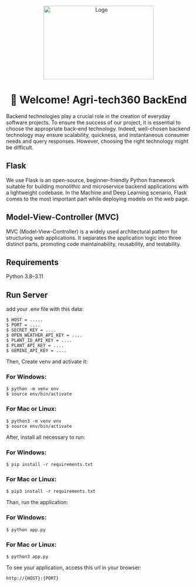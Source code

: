 <br />
<div align="center">
  <a href="https://github.com/othneildrew/Best-README-Template">
    <img src="https://github.com/shadymohamed532001/SmartSoil/assets/126605393/ab959f5b-b246-4af1-ac7f-4422b0ea48d9" alt="Logo" width="300" height="200">
  </a>  
  
# 👋 Welcome! Agri-tech360 BackEnd
</div>

<span>Backend technologies play a crucial role in the creation of everyday software projects. To ensure the success of our project, it is essential to choose the appropriate back-end technology.
Indeed, well-chosen backend technology may ensure scalability, quickness, and instantaneous consumer needs and query responses. However, choosing the right technology might be difficult.</span>

## Flask
We use Flask is an open-source, beginner-friendly Python framework suitable for building monolithic and microservice  backend applications with a lightweight codebase. In the Machine and Deep Learning scenario, Flask comes to the most important part while deploying models on the web page.
## Model-View-Controller (MVC)
MVC (Model-View-Controller) is a widely used architectural pattern for structuring web applications. It separates the application logic into three distinct parts, promoting code maintainability, reusability, and testability.


## Requirements

Python 3.8–3.11

## Run Server

add your .env file with this data:

    $ HOST = .....
    $ PORT = ....
    $ SECRET_KEY = ....
    $ OPEN_WEATHER_API_KEY = ....
    $ PLANT_ID_API_KEY = ....
    $ PLANT_API_KEY = ....
    $ GEMINI_API_KEY = ....

Then, Create venv and activate it:

### For Windows:
    $ python -m venv env
    $ source env/bin/activate

### For Mac or Linux:
    $ python3 -m venv env
    $ source env/bin/activate

After, install all necessary to run:

### For Windows:
    $ pip install -r requirements.txt
    
### For Mac or Linux:
    $ pip3 install -r requirements.txt

Than, run the application:

### For Windows:
    $ python app.py

### For Mac or Linux:
    $ python3 app.py


To see your application, access this url in your browser:

    http://{HOST}:{PORT}
